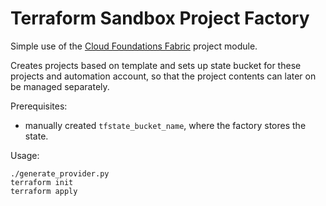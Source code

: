 # Terraform Sandbox Project Factory

Simple use of the [Cloud Foundations Fabric](https://github.com/GoogleCloudPlatform/cloud-foundation-fabric/blob/master/modules/project/main.tf) project module.

Creates projects based on template and sets up state bucket for these projects and automation account, so that the project contents can later on be managed separately.

Prerequisites:
- manually created `tfstate_bucket_name`, where the factory stores the state.

Usage:
```
./generate_provider.py
terraform init
terraform apply
```
